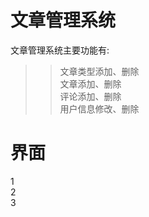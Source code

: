 # 文章管理系统
  文章管理系统主要功能有:  
  >>文章类型添加、删除  
  >>文章添加、删除  
  >>评论添加、删除  
  >>用户信息修改、删除  
# 界面
  1  
  2  
  3  
